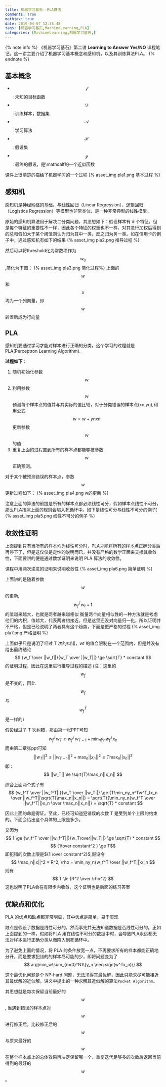 ```yaml
---
title: 机器学习基石--PLA算法
comments: true
mathjax: true
date: 2019-04-07 12:36:48
tags: [机器学习基石,MachineLearning,PLA]
categories: [MachineLearning,机器学习基石,]
---
```


<meta name="referrer" content="no-referrer" />

{% note info %}
《机器学习基石》第二讲 **Learning to Answer Yes/NO** 课程笔记。这一讲主要介绍了机器学习基本概念和感知机，以及其训练算法PLA。
{% endnote %}
<!--more-->

## 基本概念
- $$\mathcal f$$: 未知的目标函数
- $$\mathcal D$$: 训练样本，数据集
- $$\mathcal A$$: 学习算法
- $$\mathcal H$$: 假设集
- $$\mathcal g$$: 最终的假设，是\mathcalf的一个近似函数

课件上很清楚的描绘了机器学习的一个过程
{% asset_img pla1.png 基本过程 %}

## 感知机
感知机是神经网络的基础，与线性回归（Linear Regression），逻辑回归（Logistics Regression）等模型也非常类似，是一种非常典型的线性模型。

原始的感知机算法用于解决二分类问题，其思想如下：假设样本有 d 个特征，但是每个特征的重要性不一样，因此各个特征的权重也不一样，对其进行加权后得到的总和假如大于某个阈值则认为归为其中一类，反之归为另一类。如在信用卡的例子中，通过感知机有如下的结果
{% asset_img pla2.png 推导过程 %}

然后可以将threshold化为常数项作为$$w_0$$,简化为下图：
{% asset_img pla3.png 简化过程%}
上面的$$w$$和$$x$$均为一个列向量，即$$w$$转置后成为行向量

## PLA
感知机要通过学习才能对样本进行正确的分类，这个学习的过程就是PLA(Perceptron Learning Algorithm).

**过程如下**：
1. 随机初始化参数$$w$$
2. 利用参数$$w$$预测每个样本点的值并与其实际的值比较，对于分类错误的样本点(xn,yn),利用公式$$w=w+ynxn$$更新参数$$w$$的值
3. 重复上面的过程直到所有的样本点都能够被参数$$w$$正确预测。

对于某个被预测错误的样本点，参数$$ w $$更新过程如下：
{% asset_img pla4.png w的更新 %}

注意上面的算法的前提是所有的样本点都必须线性可分，假如样本点线性不可分，那么PLA按照上面的规则会陷入死循环中。如下是线性可分与线性不可分的例子)
{% asset_img pla5.png 线性不可分的例子 %}

## 收敛性证明
上面提到只有当所有的样本均为线性可分时，PLA才能将所有的样本点正确分类后再停下了，但是这仅仅是定性的说明而已，并没有严格的数学正面来支撑其收敛性，下面要讲的便是通过数学证明来说明 PLA 算法的收敛性。

课程中用两次递进的证明来说明收敛性
{% asset_img pla6.png 简单证明 %}

上面讲的是随着参数$$ w $$的更新,$$ w^T_fw_t+1 $$的值越来越大，也就是两者越来越相似
衡量两个向量相似性的一种方法就是考虑他们的内积，值越大，代表两者约接近，但是这里还没对向量归一化，所以证明并不严格，但是已经说明了两者具有这个趋势，下面是更严格的过程
{% asset_img pla7.png 严格证明 %}

上面似乎只是说明了经过 T 次的纠错，wt 的值会限制在一个范围内，但是并没有给出最终结论
$$ {w_f \over ||w_f||}{w_T \over ||w_T||} \ge \sqrt{T} * constant $$
的证明过程，因此在这里进行推导过程的描述
(注：这里的$$ w_f $$是不变的，因此$$ w_f $$与$$ w^T_f $$是一样的)

假设经过了 T 次纠错，那由第一张PPT可知
$$ w^T_fw_T \ge w_f^Tw_{T-1} + \min_{n}y_nw_f^Tx_n $$
而由第二章张ppt可知
$$ ||w_T||^2 \le ||w_{T-1}||^2 + \max_n||x_n||^2 \le T\max_n||x_n||^2 $$
即：$$ ||w_T|| \le \sqrt{T}\max_n||x_n|| $$

综合上面两个式子有
$$ {w_f^T \over ||w_f^T||}{w_T \over ||w_T||} \ge {T\min_ny_n^Tw^T_fx_n \over ||w_f^T||\sqrt{T}\max_n||x_n||} = \sqrt{T}{\min_ny_n{w_f^T \over ||w_f^T||}x_n \over \max_n||x_n||} = \sqrt{T} * constant $$

因此上面的命题得证。至此，已经可知道犯错误的次数 T 是受到某个上限的约束的。下面会给出这个具体的上限是多少。

又因为
$$ 1 \ge {w_f^T \over ||w_f^T||}{w_T\over||w_T||} \ge \sqrt{T} * constant $$
$$ {1\over constant^2 } \ge T$$
即犯错的次数上限是${1 \over constant^2}$,假设令
$$ \max_n||x||^2 = R^2, \rho = \min_ny_n{w_f^T \over ||w_f^T||}x_n $$
则有
$$ T \le {R^2 \over \rho^2} $$
这也说明了PLA会在有限步内收敛，这个证明也是后面的练习答案

## 优缺点和优化
PLA 的优点和缺点都非常明显，其中优点是简单，易于实现

缺点是假设了数据是线性可分的，然而事先并无法知道数据是否线性可分的。正如上面提到的一样，假如将PLA 用在线性不可分的数据中时，会导致PLA永远都无法对样本进行正确分类从而陷入到死循环中。

为了避免上面的情况，将 PLA 的条件放宽一点，不再要求所有的样本都能正确地分开，而是要求犯错的的样本尽可能的少，即将问题变为了
$$ arg\min_w\sum_{n=0}^N1\{y_n \neq sign(w^Tx_n)\} $$

这个最优化问题是个 NP-hard 问题，无法求得其最优解，因此只能求尽可能接近其最优解的近似解。讲义中提出的一种求解其近似解的算法`Pocket Algorithm`。  

其思想就是每次保留当前最好的$$ w $$, 当遇到错误的样本点对$$ w $$进行修正后，比较修正后的$$ w $$与原来最好的$$ w $$在整个样本点上的总体效果再决定保留哪一个，重复迭代足够多的次数后返回当前得到的最好的$$ w $$。

